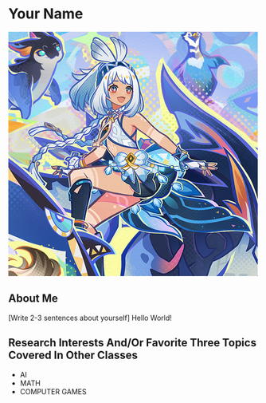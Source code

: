 # Your Name

![Profile Picture](../images/ShiChen.png)

## About Me
[Write 2-3 sentences about yourself]
Hello World!

## Research Interests And/Or Favorite Three Topics Covered In Other Classes
- AI
- MATH
- COMPUTER GAMES